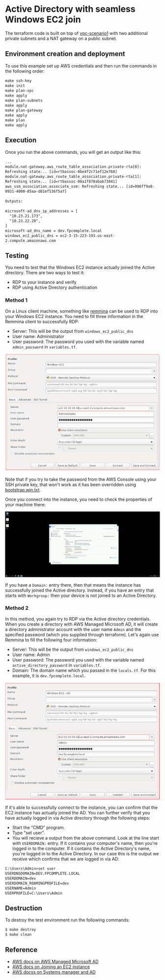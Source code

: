 # Active Directory with seamless Windows EC2 join

The terraform code is built on top of
[vpc-scenario1](https://docs.aws.amazon.com/vpc/latest/userguide/VPC_Scenario1.html)
with two additional private subnets and a NAT gateway on a public
subnet.

## Environment creation and deployment

To use this example set up AWS credentials and then run the commands in the 
following order:

```
make ssh-key
make init
make plan-vpc
make apply
make plan-subnets
make apply
make plan-gateway
make apply
make plan
make apply
```

## Execution

Once you run the above commands, you will get an output like this:

``` shellsession
...
module.nat-gateway.aws_route_table_association.private-rta[0]: Refreshing state... [id=rtbassoc-0be4f2c71ef12e768]
module.nat-gateway.aws_route_table_association.private-rta[1]: Refreshing state... [id=rtbassoc-08a1f878abab73841]
aws_ssm_association.associate_ssm: Refreshing state... [id=996ff9a8-0931-4000-85aa-d01ef536f5a7]

Outputs:

microsoft-ad_dns_ip_addresses = [
  "10.23.21.173",
  "10.23.22.20",
]
microsoft-ad_dns_name = dev.fpcomplete.local
windows_ec2_public_dns = ec2-3-15-223-193.us-east-2.compute.amazonaws.com
```

## Testing

You need to test that the Windows EC2 instance actually joined the
Active directory. There are two ways to test it:

* RDP to your instance and verify
* RDP using Active Directory authentication

### Method 1

On a Linux client machine, something like
[remmina](https://remmina.org) can be used to RDP into your Windows
EC2 instance. You need to fill three information in the Remmina client
to successfully RDP:

* Server: This will be the output from `windows_ec2_public_dns`
* User name: Administrator
* User password: The password you used with the variable named
  `admin_password` in `variables.tf`.

![Remmina settings](./assets/remmina-settings1.png)

Note that if you try to take the password from the AWS Console using
your SSH private key, that won't work as it has been overridden using
[bootstrap.win.txt](./bootstrap.win.txt).

Once you connect into the instance, you need to check the properties
of your machine there:

![System Properties](./assets/system-properties.png)

If you have a `Domain:` entry there, then that means the instance has
successfully joined the Active directory. Instead, if you have an
entry that starts with `Workgroup:` then your device is not joined to an
Active Directory.

### Method 2

In this method, you again try to RDP via the Active directory
credentials. When you create a directory with AWS Managed Microsoft
AD, it will create a directory administrator account with the user
name `Admin` and the specified password (which you supplied through
terraform). Let's again use Remmina to fill the following four
information:

* Server: This will be the output from `windows_ec2_public_dns`
* User name: Admin
* User password: The password you used with the variable named
  `active_directory_password` in `variables.tf`.
* Domain: The domain name which you passed in the `locals.tf`. For
  this example, it is `dev.fpcomplete.local`.

![Remmina settings](./assets/remmina-settings2.png)

If it's able to successfully connect to the instance, you can confirm
that the EC2 instance has actually joined the AD. You can further verify that you have actually logged in via Active directory through the following steps:

* Start the "CMD" program.
* Type "set user".
* You will recieve a output from the above command. Look at the line
  start with `USERDOMAIN:` entry. If it contains your computer's name,
  then you're logged in to the computer. If it contains the Active
  Directory's name, you're logged in to the Active Directory. In our
  case this is the output we receive which confirms that we are logged
  in via AD:

``` shellsession
C:\Users\Admin>set user
USERDNSDOMAIN=DEV.FPCOMPLETE.LOCAL
USERDOMAIN=dev
USERDOMAIN_ROAMINGPROFILE=dev
USERNAME=Admin
USERPROFILE=C:\Users\Admin
```

## Destruction

To destroy the test environment run the following commands:

```
$ make destroy
$ make clean
```

## Reference

* [AWS docs on AWS Managed Microsoft AD](https://docs.aws.amazon.com/directoryservice/latest/admin-guide/ms_ad_getting_started.html)
* [AWS docs on Joining an EC2 instance](https://docs.aws.amazon.com/directoryservice/latest/admin-guide/ms_ad_join_instance.html)
* [AWS docss on Systems manager and AD](https://aws.amazon.com/premiumsupport/knowledge-center/ec2-systems-manager-dx-domain/)
